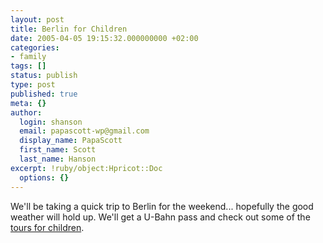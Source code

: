 ```yaml
---
layout: post
title: Berlin for Children
date: 2005-04-05 19:15:32.000000000 +02:00
categories:
- family
tags: []
status: publish
type: post
published: true
meta: {}
author:
  login: shanson
  email: papascott-wp@gmail.com
  display_name: PapaScott
  first_name: Scott
  last_name: Hanson
excerpt: !ruby/object:Hpricot::Doc
  options: {}
---
```

<p>We'll be taking a quick trip to Berlin for the weekend... hopefully the good weather will hold up. We'll get a U-Bahn pass and check out some of the <a href="http://www.berlin-tourist-information.de/english/sightseeing/e_si_berlinprogramme_kinder.php" title="Berlin Tourist Information - Sightseeing">tours for children</a>.</p>

